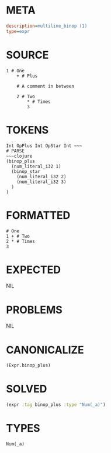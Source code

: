 # META
~~~ini
description=multiline_binop (1)
type=expr
~~~
# SOURCE
~~~roc
1 # One
	+ # Plus

	# A comment in between

	2 # Two
		* # Times
		3
~~~
# TOKENS
~~~text
Int OpPlus Int OpStar Int ~~~
# PARSE
~~~clojure
(binop_plus
  (num_literal_i32 1)
  (binop_star
    (num_literal_i32 2)
    (num_literal_i32 3)
  )
)
~~~
# FORMATTED
~~~roc
# One
1 + # Two
2 * # Times
3
~~~
# EXPECTED
NIL
# PROBLEMS
NIL
# CANONICALIZE
~~~clojure
(Expr.binop_plus)
~~~
# SOLVED
~~~clojure
(expr :tag binop_plus :type "Num(_a)")
~~~
# TYPES
~~~roc
Num(_a)
~~~

